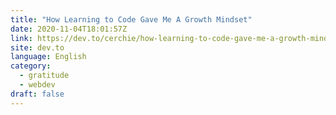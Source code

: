 ```yaml
---
title: "How Learning to Code Gave Me A Growth Mindset"
date: 2020-11-04T18:01:57Z
link: https://dev.to/cerchie/how-learning-to-code-gave-me-a-growth-mindset-4lbo?utm_medium=RSS&utm_source=news.12bit.vn
site: dev.to
language: English
category:
  - gratitude
  - webdev
draft: false
---
```


